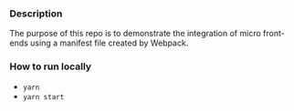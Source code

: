 ### Description
The purpose of this repo is to demonstrate the integration of micro front-ends using a manifest file created by Webpack.

### How to run locally

* `yarn`
* `yarn start`
